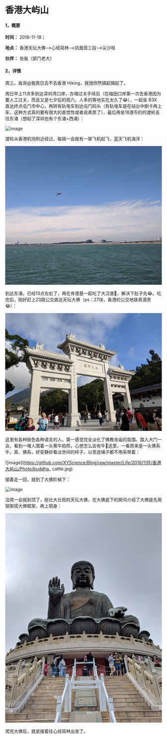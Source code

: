 # 香港大屿山

#### 1，概要

**时间：** 2018-11-18；

**地点：** 香港天坛大佛—>心经简林—>凤凰径三段—>尖沙咀

**伙伴：** 张胤（部门老大）

#### 2，详情

周三，胤哥@我周日去不去香港 Hiking，我很欣然搞起搞起了。

周日早上11点多到达深圳湾口岸，办理过关手续后（在福田口岸第一次去香港因为要人工过关，而且又是七夕后的周六，人多的等地实在太久了😂），一起坐 B3X 直达终点屯门市中心，再转有轨电车到达屯门码头（有轨电车是在站台中刷卡再上车，这种方式真的要有很大的直觉性或者说素质了），最后再坐18港币的的渡轮去往东涌（想起了深圳也有个东涌+西涌）：

![image](https://github.com/XYScience/Blog/raw/master/Life/2018/11月/香港大屿山/Photo/ticket_tungchung.jpg)

渡轮从香港机场附近经过，每隔一会就有一架飞机起飞，蓝天飞机海洋：

![image](https://github.com/XYScience/Blog/raw/master/Life/2018/11月/香港大屿山/Photo/plane.jpg)

到达东涌，已经13点左右了，再在肯德基一起吃了大汉堡🍔，解决下肚子先😂。吃完后，刚好赶上23路公交直达天坛大佛（ps：27块，香港的公交地铁真滴贵😂）：

![image](https://github.com/XYScience/Blog/raw/master/Life/2018/11月/香港大屿山/Photo/nantianfoguo.jpg)

这里有各种肤色各种语言的人，第一感觉完全淡化了佛教寺庙的氛围。踏入大门一会，看到一堆人围着一头黄牛拍照，心想怎么会有牛🐂这里，一看原来是一头佛系牛，真、佛系，好安静好看淡世间的样子，以至连绳子都不用系带着：

![image](https://github.com/XYScience/Blog/raw/master/Life/2018/11月/香港大屿山/Photo/buddha_ cattle.jpg)

接着走一回，就到了大佛阶梯下：

![image](https://github.com/XYScience/Blog/raw/master/Life/2018/11月/香港大屿山/Photo/tian_tan_buddha2.jpg)

没爬一会就到顶了，挺壮大壮观的天坛大佛，在大佛底下的房间介绍了大佛是先用钢架搭大佛框架，再上铜身：

![image](https://github.com/XYScience/Blog/raw/master/Life/2018/11月/香港大屿山/Photo/tian_tan_buddha.jpg)

爬完大佛后，就紧接着往心经简林出发了。